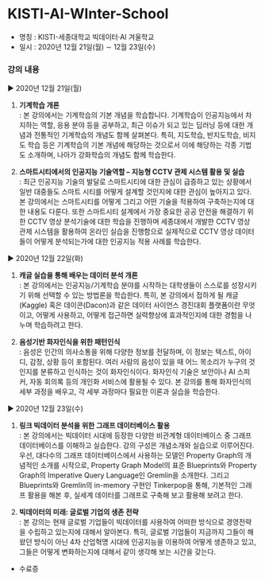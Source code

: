 # KISTI-AI-WInter-School

- 명칭 : KISTI-세종대학교 빅데이터·AI 겨울학교
- 일시 : 2020년 12월 21일(월) ∼ 12월 23일(수)
### 강의 내용<br>
▶ 2020년 12월 21일(월)<br>
1. <b>기계학습 개론</b><br>
: 본 강의에서는 기계학습의 기본 개념을 학습합니다. 기계학습이 인공지능에서 차지하는 역할, 응용 분야 등을 공부하고, 최근 이슈가 되고 있는 딥러닝 등에 대한 개념과 전통적인 기계학습의 개념도 함께 살펴본다. 특히, 지도학습, 반지도학습, 비지도 학습 등은 기계학습의 기본 개념에 해당하는 것으로서 이에 해당하는 각종 기법도 소개하며, 나아가 강화학습의 개념도 함께 학습한다.

2. <b>스마트시티에서의 인공지능 기술역할 – 지능형 CCTV 관제 시스템 활용 및 실습</b><br>
: 최근 인공지능 기술의 발달로 스마트시티에 대한 관심이 급증하고 있는 상황에서 일반 대중들도 스마트 시티를 어떻게 설계할 것인지에 대한 관심이 높아지고 있다. 본 강의에서는 스마트시티를 어떻게 그리고 어떤 기술을 적용하여 구축하는지에 대한 내용도 다룬다. 또한 스마트시티 설계에서 가장 중요한 공공 안전을 해결하기 위한 CCTV 영상 분석기술에 대한 학습을 진행하며 세종대에서 개발한 CCTV 영상 관제 시스템을 활용하여 온라인 실습을 진행함으로 실제적으로 CCTV 영상 데이터들이 어떻게 분석되는가에 대한 인공지능 적용 사례를 학습한다.

▶ 2020년 12월 22일(화)<br>
1. <b>캐글 실습을 통해 배우는 데이터 분석 개론</b><br>
: 본 강의에서는 인공지능/기계학습 분야를 시작하는 대학생들이 스스로를 성장시키기 위해 선택할 수 있는 방법론을 학습한다. 특히, 본 강의에서 접하게 될 캐글(Kaggle) 혹은 데이콘(Dacon)과 같은 데이터 사이언스 경진대회 플랫폼이란 무엇이고, 어떻게 사용하고, 어떻게 접근하면 실력향상에 효과적인지에 대한 경험을 나누며 학습하려고 한다.

2. <b>음성기반 화자인식을 위한 패턴인식</b><br>
: 음성은 인간의 의사소통을 위해 다양한 정보를 전달하며, 이 정보는 텍스트, 아이디, 감정, 상황 등이 포함된다. 여러 사람의 음성이 있을 때 어느 목소리가 누구의 것인지를 분류하고 인식하는 것이 화자인식이다. 화자인식 기술은 보안이나 AI 스피커, 자동 회의록 등의 개인화 서비스에 활용될 수 있다. 본 강의를 통해 화자인식의 세부 과정을 배우고, 각 세부 과정마다 필요한 이론과 실습을 학습한다.

▶ 2020년 12월 23일(수)<br>
1. <b>링크 빅데이터 분석을 위한 그래프 데이터베이스 활용</b><br>
: 본 강의에서는 빅데이터 시대에 등장한 다양한 비관계형 데이터베이스 중 그래프 데이터베이스를 이해하고 실습한다. 강의 구성은 개념소개와 실습으로 이루어진다. 우선, 대다수의 그래프 데이터베이스에서 사용하는 모델인 Property Graph의 개념적인 소개를 시작으로, Property Graph Model의 표준 Blueprints와 Property Graph의 Imperative Query Language인 Gremlin을 소개한다. 그리고 Blueprints와 Gremlin의 in-memory 구현인 Tinkerpop을 통해, 기본적인 그래프 활용을 해본 후, 실세계 데이터를 그래프로 구축해 보고 활용해 보려고 한다.

2. <b>빅데이터의 미래: 글로벌 기업의 생존 전략</b><br>
: 본 강의는 현재 글로벌 기업들이 빅데이터를 사용하여 어떠한 방식으로 경영전략을 수립하고 있는지에 대해서 알아본다. 특히, 글로벌 기업들이 지금까지 그들이 해왔던 방식이 아닌 4차 산업혁명 시대에 인공지능을 이용하여 어떻게 생존하고 있고, 그들은 어떻게 변화하는지에 대해서 같이 생각해 보는 시간을 갖는다.

- 수료증<br>

